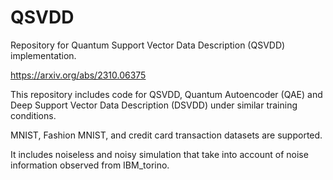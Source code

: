 # QSVDD

Repository for Quantum Support Vector Data Description (QSVDD) implementation.

https://arxiv.org/abs/2310.06375

This repository includes code for QSVDD, Quantum Autoencoder (QAE) and Deep Support Vector Data Description (DSVDD) under similar training conditions. 

MNIST, Fashion MNIST, and credit card transaction datasets are supported.

It includes noiseless and noisy simulation that take into account of noise information observed from IBM_torino.
